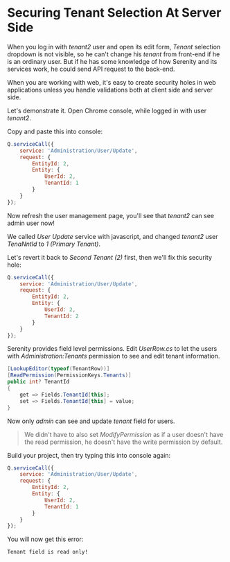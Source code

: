 # Securing Tenant Selection At Server Side

When you log in with *tenant2* user and open its edit form, *Tenant* selection dropdown is not visible, so he can't change his *tenant* from front-end if he is an ordinary user. But if he has some knowledge of how Serenity and its services work, he could send API request to the back-end.

When you are working with web, it's easy to create security holes in web applications unless you handle validations both at client side and server side.

Let's demonstrate it. Open Chrome console, while logged in with user *tenant2*.

Copy and paste this into console:

```js
Q.serviceCall({ 
    service: 'Administration/User/Update', 
    request: { 
        EntityId: 2, 
        Entity: { 
            UserId: 2, 
            TenantId: 1 
        }
    }
});
```

Now refresh the user management page, you'll see that *tenant2* can see admin user now!

We called *User Update* service with javascript, and changed *tenant2* user *TenaNntId* to *1 (Primary Tenant)*.

Let's revert it back to *Second Tenant (2)* first, then we'll fix this security hole:

```js
Q.serviceCall({ 
    service: 'Administration/User/Update', 
    request: { 
        EntityId: 2, 
        Entity: { 
            UserId: 2, 
            TenantId: 2 
        }
    }
});
```

Serenity provides field level permissions. Edit *UserRow.cs* to let the users with *Administration:Tenants* permission to see and edit tenant information.

```csharp
[LookupEditor(typeof(TenantRow))]
[ReadPermission(PermissionKeys.Tenants)]
public int? TenantId
{
    get => Fields.TenantId[this];
    set => Fields.TenantId[this] = value;
}
```

Now only *admin* can see and update *tenant* field for users.

> We didn't have to also set *ModifyPermission* as if a user doesn't have the read permission, he doesn't have the write permission by default.

Build your project, then try typing this into console again:

```js
Q.serviceCall({ 
    service: 'Administration/User/Update', 
    request: { 
        EntityId: 2, 
        Entity: { 
            UserId: 2, 
            TenantId: 1 
        }
    }
});
```

You will now get this error:

```text
Tenant field is read only!
```